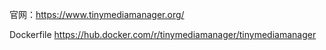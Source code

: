 官网：https://www.tinymediamanager.org/

Dockerfile https://hub.docker.com/r/tinymediamanager/tinymediamanager